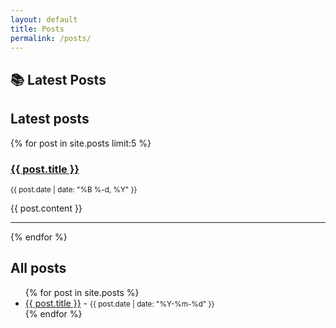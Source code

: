 ```yaml
---
layout: default
title: Posts
permalink: /posts/
---
```


## 📚 Latest Posts


<h2>Latest posts</h2>
{% for post in site.posts limit:5 %}
  <article>
    <h3><a href="{{ post.url }}">{{ post.title }}</a></h3>
    <p><small>{{ post.date | date: "%B %-d, %Y" }}</small></p>
    <div>
      {{ post.content }}
    </div>
    <hr>
  </article>
{% endfor %}


<h2>All posts</h2>
<ul>
  {% for post in site.posts %}
    <li>
      <a href="{{ site.baseurl }}{{ post.url }}">{{ post.title }}</a> - <small>{{ post.date | date: "%Y-%m-%d" }}</small>
    </li>
  {% endfor %}
</ul>

